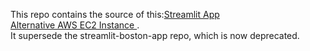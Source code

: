 This repo contains the source of this:[Streamlit App ](https://sgoede-streamlit-california-app-cali-xit4sv.streamlit.app/)<br>
[Alternative AWS EC2 Instance ](http://44.230.171.162:8501/).<br>
It supersede the streamlit-boston-app repo, which is now deprecated.
